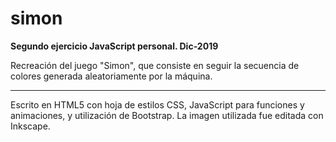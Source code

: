 # simon

<b>Segundo ejercicio JavaScript personal. Dic-2019 </b>

Recreación del juego "Simon", que consiste en seguir la secuencia de colores generada aleatoriamente por la máquina.

<hr/>

Escrito en HTML5 con hoja de estilos CSS, JavaScript para funciones y animaciones, y utilización de Bootstrap. La imagen utilizada fue editada con Inkscape.
